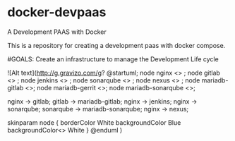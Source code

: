 # docker-devpaas
A Development PAAS with Docker

This is a repository for creating a development paas with docker compose.

#GOALS:
Create an infrastructure to manage the Development Life cycle


![Alt text](http://g.gravizo.com/g?
@startuml;
node nginx      <<docker container>> ;
node gitlab     <<docker container>> ;
node jenkins    <<docker container>> ;
node sonarqube  <<docker container>> ;
node nexus      <<docker container>> ;
node mariadb-gitlab     <<docker container>>;
node mariadb-gerrit     <<docker container>>;
node mariadb-sonarqube  <<docker container>>;

nginx -> gitlab;
gitlab -> mariadb-gitlab;
nginx -> jenkins;
nginx -> sonarqube;
sonarqube -> mariadb-sonarqube;
nginx -> nexus;

skinparam node {
	borderColor White
	backgroundColor Blue
	backgroundColor<<docker container>> White
}
@enduml
)
